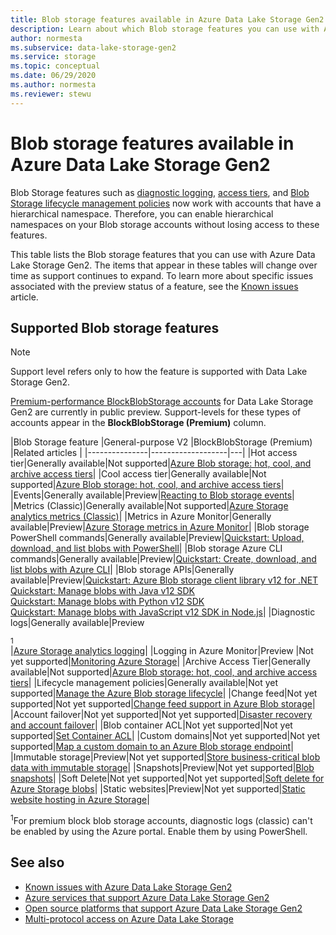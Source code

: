 ```yaml
---
title: Blob storage features available in Azure Data Lake Storage Gen2 | Microsoft Docs
description: Learn about which Blob storage features you can use with Azure Data Lake Storage Gen2
author: normesta
ms.subservice: data-lake-storage-gen2
ms.service: storage
ms.topic: conceptual
ms.date: 06/29/2020
ms.author: normesta
ms.reviewer: stewu
---
```


# Blob storage features available in Azure Data Lake Storage Gen2

Blob Storage features such as [diagnostic logging](../common/storage-analytics-logging.md), [access tiers](storage-blob-storage-tiers.md), and [Blob Storage lifecycle management policies](storage-lifecycle-management-concepts.md) now work with accounts that have a hierarchical namespace. Therefore, you can enable hierarchical namespaces on your Blob storage accounts without losing access to these features.

This table lists the Blob storage features that you can use with Azure Data Lake Storage Gen2. The items that appear in these tables will change over time as support continues to expand. To learn more about specific issues associated with the preview status of a feature, see the [Known issues](data-lake-storage-known-issues.md) article.

## Supported Blob storage features

> [!NOTE]
> Support level refers only to how the feature is supported with Data Lake Storage Gen2. 
>
> [Premium-performance BlockBlobStorage accounts](storage-blob-create-account-block-blob.md) for Data Lake Storage Gen2 are currently in public preview. Support-levels for these types of accounts appear in the **BlockBlobStorage (Premium)** column.

|Blob Storage feature |General-purpose V2 |BlockBlobStorage (Premium) |Related articles |
|---------------|-------------------|---|
|Hot access tier|Generally available|Not supported|[Azure Blob storage: hot, cool, and archive access tiers](storage-blob-storage-tiers.md)|
|Cool access tier|Generally available|Not supported|[Azure Blob storage: hot, cool, and archive access tiers](storage-blob-storage-tiers.md)|
|Events|Generally available|Preview|[Reacting to Blob storage events](storage-blob-event-overview.md)|
|Metrics (Classic)|Generally available|Not supported|[Azure Storage analytics metrics (Classic)](../common/storage-analytics-metrics.md?toc=%2fazure%2fstorage%2fblobs%2ftoc.json)|
|Metrics in Azure Monitor|Generally available|Preview|[Azure Storage metrics in Azure Monitor](../common/storage-metrics-in-azure-monitor.md?toc=%2fazure%2fstorage%2fblobs%2ftoc.json)|
|Blob storage PowerShell commands|Generally available|Preview|[Quickstart: Upload, download, and list blobs with PowerShell](storage-quickstart-blobs-powershell.md)|
|Blob storage Azure CLI commands|Generally available|Preview|[Quickstart: Create, download, and list blobs with Azure CLI](storage-quickstart-blobs-cli.md)|
|Blob storage APIs|Generally available|Preview|[Quickstart: Azure Blob storage client library v12 for .NET](storage-quickstart-blobs-dotnet.md)<br>[Quickstart: Manage blobs with Java v12 SDK](storage-quickstart-blobs-java.md)<br>[Quickstart: Manage blobs with Python v12 SDK](storage-quickstart-blobs-python.md)<br>[Quickstart: Manage blobs with JavaScript v12 SDK in Node.js](storage-quickstart-blobs-nodejs.md)|
|Diagnostic logs|Generally available|Preview <div role="complementary" aria-labelledby="diagnostic-logging"><sup>1</sup></div> |[Azure Storage analytics logging](../common/storage-analytics-logging.md?toc=%2fazure%2fstorage%2fblobs%2ftoc.json)|
|Logging in Azure Monitor|Preview |Not yet supported|[Monitoring Azure Storage](../common/monitor-storage.md)|
|Archive Access Tier|Generally available|Not supported|[Azure Blob storage: hot, cool, and archive access tiers](storage-blob-storage-tiers.md)|
|Lifecycle management policies|Generally available|Not yet supported|[Manage the Azure Blob storage lifecycle](storage-lifecycle-management-concepts.md)|
|Change feed|Not yet supported|Not yet supported|[Change feed support in Azure Blob storage](storage-blob-change-feed.md)|
|Account failover|Not yet supported|Not yet supported|[Disaster recovery and account failover](../common/storage-disaster-recovery-guidance.md?toc=%2fazure%2fstorage%2fblobs%2ftoc.json)|
|Blob container ACL|Not yet supported|Not yet supported|[Set Container ACL](https://docs.microsoft.com/rest/api/storageservices/set-container-acl)|
|Custom domains|Not yet supported|Not yet supported|[Map a custom domain to an Azure Blob storage endpoint](storage-custom-domain-name.md)|
|Immutable storage|Preview|Not yet supported|[Store business-critical blob data with immutable storage](storage-blob-immutable-storage.md)|
|Snapshots|Preview|Not yet supported|[Blob snapshots](snapshots-overview.md)|
|Soft Delete|Not yet supported|Not yet supported|[Soft delete for Azure Storage blobs](storage-blob-soft-delete.md)|
|Static websites|Preview|Not yet supported|[Static website hosting in Azure Storage](storage-blob-static-website.md)|

<div id="diagnostic-logging"><sup>1</sup>For premium block blob storage accounts, diagnostic logs (classic) can't be enabled by using the Azure portal. Enable them by using PowerShell.</div>

## See also

- [Known issues with Azure Data Lake Storage Gen2](data-lake-storage-known-issues.md)
- [Azure services that support Azure Data Lake Storage Gen2](data-lake-storage-supported-azure-services.md)
- [Open source platforms that support Azure Data Lake Storage Gen2](data-lake-storage-supported-open-source-platforms.md)
- [Multi-protocol access on Azure Data Lake Storage](data-lake-storage-multi-protocol-access.md)